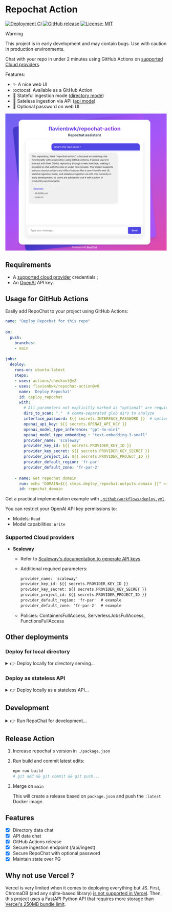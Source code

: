 # Repochat Action

[![Deployment CI](https://github.com/flavienbwk/repochat-action/actions/workflows/deploy.yml/badge.svg)](https://github.com/flavienbwk/repochat-action/actions/workflows/deploy.yml)
[![GitHub release](https://img.shields.io/github/v/release/flavienbwk/repochat-action)](https://github.com/flavienbwk/repochat-action/releases/latest)
[![License: MIT](https://img.shields.io/badge/License-MIT-yellow.svg)](https://opensource.org/licenses/MIT)

> [!WARNING]
> This project is in early development and may contain bugs. Use with caution in production environments.

Chat with your repo in under 2 minutes using GitHub Actions on [supported Cloud providers](#supported-cloud-providers).

Features:

- :sparkles: A nice web UI
- :octocat: Available as a GitHub Action
- :floppy_disk: Stateful ingestion mode ([directory mode](./dir.docker-compose.yml#L6))
- :arrows_counterclockwise: Sateless ingestion via API ([api mode](./api.docker-compose.yml#L6))
- :closed_lock_with_key: Optional password on web UI

![RepoChat interface example](./media/screenshot.png)

## Requirements

- A [supported cloud provider](#supported-cloud-providers) credentials ;
- An [OpenAI](https://openai.com/api/) API key.

## Usage for GitHub Actions

Easily add RepoChat to your project using GitHub Actions:

```yaml
name: "Deploy Repochat for this repo"

on:
  push:
    branches:
    - main

jobs:
  deploy:
    runs-on: ubuntu-latest
    steps:
    - uses: actions/checkout@v2
    - uses: flavienbwk/repochat-action@v0
      name: 'Deploy Repochat'
      id: deploy_repochat
      with:
        # All parameters not explicitly marked as "optional" are required
        dirs_to_scan: "."  # comma-separated glob dirs to analyze
        interface_password: ${{ secrets.INTERFACE_PASSWORD }}  # optional
        openai_api_key: ${{ secrets.OPENAI_API_KEY }}
        openai_model_type_inference: "gpt-4o-mini"
        openai_model_type_embedding : "text-embedding-3-small"
        provider_name: 'scaleway'
        provider_key_id: ${{ secrets.PROVIDER_KEY_ID }}
        provider_key_secret: ${{ secrets.PROVIDER_KEY_SECRET }}
        provider_project_id: ${{ secrets.PROVIDER_PROJECT_ID }}
        provider_default_region: 'fr-par'
        provider_default_zone: 'fr-par-2'

    - name: Get repochat domain
      run: echo "DOMAIN=${{ steps.deploy_repochat.outputs.domain }}" >> $GITHUB_OUTPUT
      id: repochat_domain
```

Get a practical implementation example with [`.github/workflows/deploy.yml`](./.github/workflows/deploy.yml).

You can restrict your OpenAI API key permissions to:

- Models: `Read`
- Model capabilities: `Write`

### Supported Cloud providers

- **[Scaleway](https://www.scaleway.com/en/)**
  - Refer to [Scaleway's documentation to generate API keys](https://www.scaleway.com/en/docs/identity-and-access-management/iam/how-to/create-api-keys/).
  - Additional required parameters:

    ```txt
    provider_name: 'scaleway'
    provider_key_id: ${{ secrets.PROVIDER_KEY_ID }}
    provider_key_secret: ${{ secrets.PROVIDER_KEY_SECRET }}
    provider_project_id: ${{ secrets.PROVIDER_PROJECT_ID }}
    provider_default_region: 'fr-par'  # example
    provider_default_zone: 'fr-par-2'  # example
    ```

  - Policies: ContainersFullAccess, ServerlessJobsFullAccess, FunctionsFullAccess

## Other deployments

### Deploy for local directory

<details>
<summary>👉 Deploy locally for directory serving...</summary>

1. Copy repo/documents/files to be ingested under `./api/example/`

2. Copy and update env variables

    ```bash
    cp .env.example .env
    ```

3. Run the Docker container

    ```bash
    docker compose -f dir.docker-compose.yml up -d
    ```

4. Access the app at `http://localhost:3001`

</details>

### Deploy as stateless API

<details>
<summary>👉 Deploy locally as a stateless API...</summary>

1. Copy and update env variables

    ```bash
    cp .env.example .env
    ```

2. Run the Docker container

    ```bash
    docker compose -f api.docker-compose.yml up -d
    ```

3. Inject data taking example on the [Python](./scripts/ingest-docs-api.py) or [JS](./scripts/ingest-docs-api.js) scripts

4. Access the app at `http://localhost:3001`

</details>

## Development

<details>
<summary>👉 Run RepoChat for development...</summary>

1. Clone this repo

    ```bash
    git@github.com:flavienbwk/repochat-action.git
    ```

2. Copy and update env variables

    ```bash
    cp .env.example .env
    ```

3. Run the local stack

    ```bash
    make dev
    ```

</details>

## Release Action

1. Increase repochat's version in `./package.json`

2. Run build and commit latest edits:

    ```bash
    npm run build
    # git add && git commit && git push...
    ```

3. Merge on `main`

    This will create a release based on `package.json` and push the `:latest` Docker image.

## Features

- [x] Directory data chat
- [x] API data chat
- [x] GitHub Actions release
- [x] Secure ingestion endpoint (/api/ingest)
- [x] Secure RepoChat with optional password
- [x] Maintain state over PG

## Why not use Vercel ?

Vercel is very limited when it comes to deploying everything but JS. First, ChromaDB (and any sqlite-based library) [is not supported in Vercel](https://vercel.community/t/is-vercel-incompatible-with-chromadb-sqlite/787). Then, this project uses a FastAPI Python API that requires more storage than [Vercel's 250MB bundle limit](https://vercel.com/docs/functions/runtimes#bundle-size-limits).
